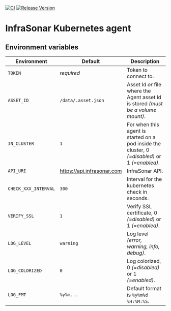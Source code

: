 [![CI](https://github.com/infrasonar/kubernetes-agent/workflows/CI/badge.svg)](https://github.com/infrasonar/kubernetes-agent/actions)
[![Release Version](https://img.shields.io/github/release/infrasonar/kubernetes-agent)](https://github.com/infrasonar/kubernetes-agent/releases)

# InfraSonar Kubernetes agent

## Environment variables

Environment                 | Default                       | Description
----------------------------|-------------------------------|-------------------
`TOKEN`                     | _required_                    | Token to connect to.
`ASSET_ID`                  | `/data/.asset.json`           | Asset Id _or_ file where the Agent asset Id is stored _(must be a volume mount)_.
`IN_CLUSTER`                | `1`                           | For when this agent is started on a pod inside the cluster, 0 _(=disabled)_ or 1 _(=enabled)_.
`API_URI`                   | https://api.infrasonar.com    | InfraSonar API.
`CHECK_XXX_INTERVAL`        | `300`                         | Interval for the kubernetes check in seconds.
`VERIFY_SSL`                | `1`                           | Verify SSL certificate, 0 _(=disabled)_ or 1 _(=enabled)_.
`LOG_LEVEL`                 | `warning`                     | Log level _(error, warning, info, debug)_.
`LOG_COLORIZED`             | `0`                           | Log colorized, 0 _(=disabled)_ or 1 _(=enabled)_.
`LOG_FMT`                   | `%y%m...`                     | Default format is `%y%m%d %H:%M:%S`.
